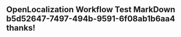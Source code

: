 <properties
ms.topic="hero-topic1"
ms.test1="hero-topic"
ms.test2="test"/>

## OpenLocalization Workflow Test MarkDown b5d52647-7497-494b-9591-6f08ab1b6aa4 thanks!
